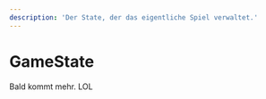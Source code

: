 ```yaml
---
description: 'Der State, der das eigentliche Spiel verwaltet.'
---
```


# GameState

Bald kommt mehr. LOL


